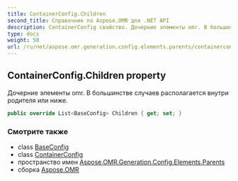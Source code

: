 ```yaml
---
title: ContainerConfig.Children
second_title: Справочник по Aspose.OMR для .NET API
description: ContainerConfig свойство. Дочерние элементы omr. В большинстве случаев располагается внутри родителя или ниже.
type: docs
weight: 50
url: /ru/net/aspose.omr.generation.config.elements.parents/containerconfig/children/
---
```

## ContainerConfig.Children property

Дочерние элементы omr. В большинстве случаев располагается внутри родителя или ниже.

```csharp
public override List<BaseConfig> Children { get; set; }
```

### Смотрите также

* class [BaseConfig](../../../aspose.omr.generation.config/baseconfig/)
* class [ContainerConfig](../)
* пространство имен [Aspose.OMR.Generation.Config.Elements.Parents](../../containerconfig/)
* сборка [Aspose.OMR](../../../)



